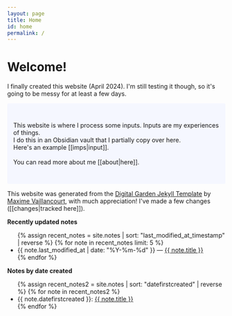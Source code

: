 ```yaml
---
layout: page
title: Home
id: home
permalink: /
---
```

# Welcome!

I finally created this website (April 2024).  I'm still testing it though, so it's going to be messy for at least a few days. 

<!-- Testing comment here -->

<p style="padding: 3em 1em; background: #f5f7ff; border-radius: 4px;">
  This website is where I process some inputs. Inputs are my experiences of things.
  <br>
  I do this in an Obsidian vault that I partially copy over here.
  <br>
  Here's an example [[imps|input]].
  <br>
  <br>
  You can read more about me [[about|here]].
</p>

This website was generated from the [Digital Garden Jekyll Template](https://github.com/maximevaillancourt/digital-garden-jekyll-template) by [Maxime Vaillancourt](https://github.com/maximevaillancourt), with much appreciation! I've made a few changes ([[changes|tracked here]]).

<strong>Recently updated notes</strong>

<ul>
  {% assign recent_notes = site.notes | sort: "last_modified_at_timestamp" | reverse %}
  {% for note in recent_notes limit: 5 %}
    <li>
      {{ note.last_modified_at | date: "%Y-%m-%d" }} — <a class="internal-link" href="{{ site.baseurl }}{{ note.url }}">{{ note.title }}</a>
    </li>
  {% endfor %}
</ul>

<strong>Notes by date created</strong>

<ul>
  {% assign recent_notes2 = site.notes | sort: "datefirstcreated" | reverse %}
  {% for note in recent_notes2 %}
    <li>
      {{ note.datefirstcreated }}: <a class="internal-link" href="{{ site.baseurl }}{{ note.url }}">{{ note.title }}</a> 
    </li>
  {% endfor %}
</ul>

<style>
  .wrapper {
    max-width: 46em;
  }
</style>
